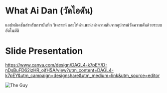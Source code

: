 # What Ai Dan (วัดไอดัน)
แอปพลิเคชันสำหรับการบันทึก วิเคราะห์ และให้คำแนะนำค่าความดันจากอุปกรณ์วัดความดันด้วยระบบอัตโนมัติ

# Slide Presentation
https://www.canva.com/design/DAGL4-k7pEY/D-nDsBuFD62izHR_ojfH5A/view?utm_content=DAGL4-k7pEY&utm_campaign=designshare&utm_medium=link&utm_source=editor

![The Guy](https://github.com/user-attachments/assets/9e8aa2cd-7c34-4eba-9824-93c31916b26b)
